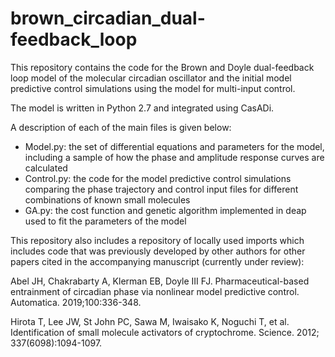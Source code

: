 # brown_circadian_dual-feedback_loop

This repository contains the code for the Brown and Doyle dual-feedback loop model of the molecular circadian oscillator and the initial model predictive control simulations using the model for multi-input control.

The model is written in Python 2.7 and integrated using CasADi.

A description of each of the main files is given below:
* Model.py: the set of differential equations and parameters for the model, including a sample of how the phase and amplitude response curves are calculated
* Control.py: the code for the model predictive control simulations comparing the phase trajectory and control input files for different combinations of known small molecules
* GA.py: the cost function and genetic algorithm implemented in deap used to fit the parameters of the model

This repository also includes a repository of locally used imports which includes code that was previously developed by other authors for other papers cited in the accompanying manuscript (currently under review):

Abel JH, Chakrabarty A, Klerman EB, Doyle III FJ. Pharmaceutical-based entrainment of circadian phase via nonlinear model predictive control. Automatica. 2019;100:336-348.

Hirota T, Lee JW, St John PC, Sawa M, Iwaisako K, Noguchi T, et al. Identification of small molecule activators of cryptochrome. Science. 2012; 337(6098):1094-1097.

